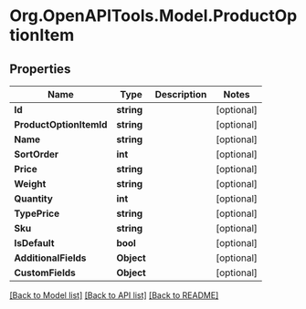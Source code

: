 # Org.OpenAPITools.Model.ProductOptionItem

## Properties

Name | Type | Description | Notes
------------ | ------------- | ------------- | -------------
**Id** | **string** |  | [optional] 
**ProductOptionItemId** | **string** |  | [optional] 
**Name** | **string** |  | [optional] 
**SortOrder** | **int** |  | [optional] 
**Price** | **string** |  | [optional] 
**Weight** | **string** |  | [optional] 
**Quantity** | **int** |  | [optional] 
**TypePrice** | **string** |  | [optional] 
**Sku** | **string** |  | [optional] 
**IsDefault** | **bool** |  | [optional] 
**AdditionalFields** | **Object** |  | [optional] 
**CustomFields** | **Object** |  | [optional] 

[[Back to Model list]](../README.md#documentation-for-models) [[Back to API list]](../README.md#documentation-for-api-endpoints) [[Back to README]](../README.md)

